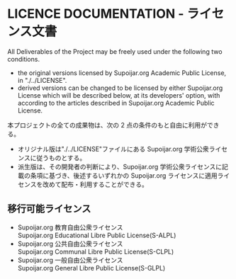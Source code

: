 # LICENCE DOCUMENTATION - ライセンス文書　　

All Deliverables of the Project may be freely used under the following two conditions.

- the original versions licensed by Supoijar.org Academic Public License, in "./../LICENSE".
- derived versions can be changed to be licensed by either Supoijar.org License which will be described below, at its developers' option, with according to the articles described in Supoijar.org Academic Public License.

本プロジェクトの全ての成果物は、次の 2 点の条件のもと自由に利用ができる。

- オリジナル版は"./../LICENSE"ファイルにある Supoijar.org 学術公衆ライセンスに従うものとする。
- 派生版は、その開発者の判断により、Supoijar.org 学術公衆ライセンスに記載の条項に基づき、後述するいずれかの Supoijar.org ライセンスに適用ライセンスを改めて配布・利用することができる。

## 移行可能ライセンス

- Supoijar.org 教育自由公衆ライセンス  
   Supoijar.org Educational Libre Public License(S-ALPL)
- Supoijar.org 公共自由公衆ライセンス  
   Supoijar.org Communal Libre Public License(S-CLPL)
- Supoijar.org 一般自由公衆ライセンス  
  Supoijar.org General Libre Public License(S-GLPL)
